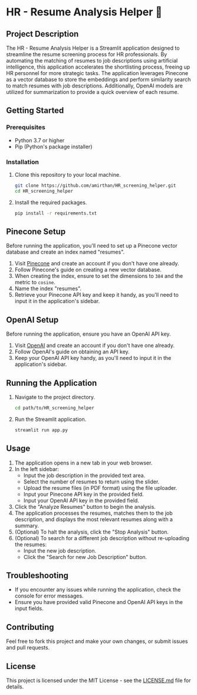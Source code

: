 # HR - Resume Analysis Helper 🧐

## Project Description
The HR - Resume Analysis Helper is a Streamlit application designed to streamline the resume screening process for HR professionals. By automating the matching of resumes to job descriptions using artificial intelligence, this application accelerates the shortlisting process, freeing up HR personnel for more strategic tasks. The application leverages Pinecone as a vector database to store the embeddings and perform similarity search to match resumes with job descriptions. Additionally, OpenAI models are utilized for summarization to provide a quick overview of each resume.

## Getting Started

### Prerequisites

- Python 3.7 or higher
- Pip (Python's package installer)

### Installation

1. Clone this repository to your local machine.
   ```bash
   git clone https://github.com/amirthan/HR_screening_helper.git
   cd HR_screening_helper
   ```
2. Install the required packages.
   ```bash
   pip install -r requirements.txt
   ```

## Pinecone Setup

Before running the application, you'll need to set up a Pinecone vector database and create an index named "resumes". 

1. Visit [Pinecone](https://www.pinecone.io/) and create an account if you don't have one already.
2. Follow Pinecone's guide on creating a new vector database.
3. When creating the index, ensure to set the dimensions to `384` and the metric to `cosine`.
4. Name the index "resumes".
5. Retrieve your Pinecone API key and keep it handy, as you'll need to input it in the application's sidebar.

## OpenAI Setup

Before running the application, ensure you have an OpenAI API key.

1. Visit [OpenAI](https://www.openai.com/) and create an account if you don't have one already.
2. Follow OpenAI's guide on obtaining an API key.
3. Keep your OpenAI API key handy, as you'll need to input it in the application's sidebar.

## Running the Application

1. Navigate to the project directory.
   ```bash
   cd path/to/HR_screening_helper
   ```
2. Run the Streamlit application.
   ```bash
   streamlit run app.py
   ```

## Usage

1. The application opens in a new tab in your web browser.
2. In the left sidebar:
   - Input the job description in the provided text area.
   - Select the number of resumes to return using the slider.
   - Upload the resume files (in PDF format) using the file uploader.
   - Input your Pinecone API key in the provided field.
   - Input your OpenAI API key in the provided field. 
3. Click the "Analyze Resumes" button to begin the analysis.
4. The application processes the resumes, matches them to the job description, and displays the most relevant resumes along with a summary.
5. (Optional) To halt the analysis, click the "Stop Analysis" button.
6. (Optional) To search for a different job description without re-uploading the resumes:
   - Input the new job description.
   - Click the "Search for new Job Description" button.

## Troubleshooting

- If you encounter any issues while running the application, check the console for error messages.
- Ensure you have provided valid Pinecone and OpenAI API keys in the input fields.

## Contributing

Feel free to fork this project and make your own changes, or submit issues and pull requests.

## License

This project is licensed under the MIT License - see the [LICENSE.md](LICENSE.md) file for details.